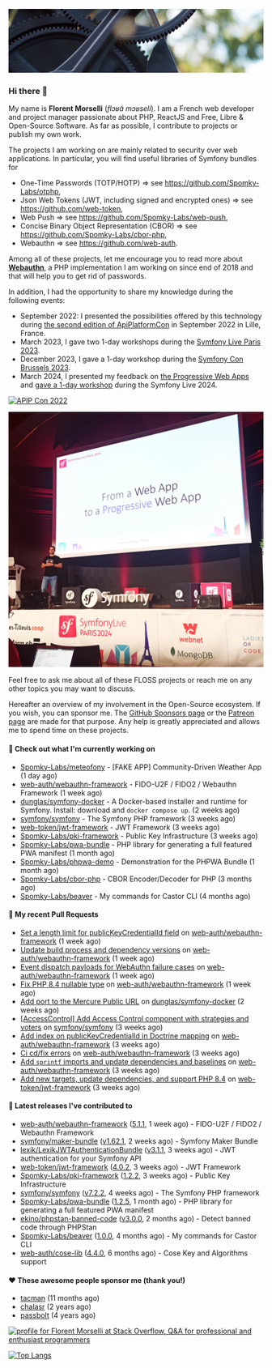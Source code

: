 ![Cover image](1.webp)

### Hi there 👋

My name is **Florent Morselli** (*flɔʁɑ̃ mɔʁseli*). I am a French web developer and project manager passionate about PHP, ReactJS and Free, Libre & Open-Source Software.
As far as possible, I contribute to projects or publish my own work.

The projects I am working on are mainly related to security over web applications. In particular, you will find useful libraries of Symfony bundles for
* One-Time Passwords (TOTP/HOTP) => see https://github.com/Spomky-Labs/otphp,
* Json Web Tokens (JWT, including signed and encrypted ones) => see https://github.com/web-token,
* Web Push => see https://github.com/Spomky-Labs/web-push,
* Concise Binary Object Representation (CBOR) => see https://github.com/Spomky-Labs/cbor-php,
* Webauthn => see https://github.com/web-auth.

Among all of these projects, let me encourage you to read more about [**Webauthn**](https://github.com/web-auth), a PHP implementation I am working on since end of 2018 and that will help you to get rid of passwords.

In addition, I had the opportunity to share my knowledge during the following events:

* September 2022: I presented the possibilities offered by this technology during [the second edition of ApiPlatformCon](https://youtu.be/Y2_0omg1CFk) in September 2022 in Lille, France.
* March 2023, I gave two 1-day workshops during the [Symfony Live Paris 2023](https://live.symfony.com/2023-paris/workshop/maximiser-la-securite-de-vos-applications-avec-le-bundle-security).
* December 2023, I gave a 1-day workshop during the [Symfony Con Brussels 2023](https://live.symfony.com/2023-brussels-con/workshop/road-to-safer-applications).
* March 2024, I presented my feedback on [the Progressive Web Apps](https://live.symfony.com/2024-paris/schedule/de-web-app-a-progressive-web-app) and [gave a 1-day workshop](https://live.symfony.com/2024-paris/workshop#securite-amelioree-et-webauthn-avec-symfony-2) during the Symfony Live 2024.

[![APIP Con 2022](https://user-images.githubusercontent.com/1091072/191684778-b9e26104-038d-45c2-a1b3-287233d15ecc.jpg)](https://api-platform.com/con/2022/conferences/webauthn-se-debarrasser-des-mots-de-passe-definitivement/)

[![Symfony Live 2024](Symfony%20Live%202024.png)](https://symfony.com/blog/symfonylive-paris-2024-from-web-app-to-progressive-web-app)


Feel free to ask me about all of these FLOSS projects or reach me on any other topics you may want to discuss.

Hereafter an overview of my involvement in the Open-Source ecosystem.
If you wish, you can sponsor me. The [GitHub Sponsors page](https://github.com/sponsors/Spomky/) or the [Patreon page](https://www.patreon.com/FlorentMorselli) are made for that purpose. Any help is greatly appreciated and allows me to spend time on these projects.

#### 👷 Check out what I'm currently working on

- [Spomky-Labs/meteofony](https://github.com/Spomky-Labs/meteofony) - [FAKE APP] Community-Driven Weather App (1 day ago)
- [web-auth/webauthn-framework](https://github.com/web-auth/webauthn-framework) - FIDO-U2F / FIDO2 / Webauthn Framework (1 week ago)
- [dunglas/symfony-docker](https://github.com/dunglas/symfony-docker) - A Docker-based installer and runtime for Symfony. Install: download and `docker compose up`. (2 weeks ago)
- [symfony/symfony](https://github.com/symfony/symfony) - The Symfony PHP framework (3 weeks ago)
- [web-token/jwt-framework](https://github.com/web-token/jwt-framework) - JWT Framework (3 weeks ago)
- [Spomky-Labs/pki-framework](https://github.com/Spomky-Labs/pki-framework) - Public Key Infrastructure (3 weeks ago)
- [Spomky-Labs/pwa-bundle](https://github.com/Spomky-Labs/pwa-bundle) - PHP library for generating a full featured PWA manifest (1 month ago)
- [Spomky-Labs/phpwa-demo](https://github.com/Spomky-Labs/phpwa-demo) - Demonstration for the PHPWA Bundle (1 month ago)
- [Spomky-Labs/cbor-php](https://github.com/Spomky-Labs/cbor-php) - CBOR Encoder/Decoder for PHP (3 months ago)
- [Spomky-Labs/beaver](https://github.com/Spomky-Labs/beaver) - My commands for Castor CLI (4 months ago)

#### 🔨 My recent Pull Requests

- [Set a length limit for publicKeyCredentialId field](https://github.com/web-auth/webauthn-framework/pull/678) on [web-auth/webauthn-framework](https://github.com/web-auth/webauthn-framework) (1 week ago)
- [Update build process and dependency versions](https://github.com/web-auth/webauthn-framework/pull/677) on [web-auth/webauthn-framework](https://github.com/web-auth/webauthn-framework) (1 week ago)
- [Event dispatch payloads for WebAuthn failure cases](https://github.com/web-auth/webauthn-framework/pull/675) on [web-auth/webauthn-framework](https://github.com/web-auth/webauthn-framework) (1 week ago)
- [Fix PHP 8.4 nullable type](https://github.com/web-auth/webauthn-framework/pull/674) on [web-auth/webauthn-framework](https://github.com/web-auth/webauthn-framework) (1 week ago)
- [Add port to the Mercure Public URL](https://github.com/dunglas/symfony-docker/pull/716) on [dunglas/symfony-docker](https://github.com/dunglas/symfony-docker) (2 weeks ago)
- [[AccessControl] Add Access Control component with strategies and voters](https://github.com/symfony/symfony/pull/59439) on [symfony/symfony](https://github.com/symfony/symfony) (3 weeks ago)
- [Add index on publicKeyCredentialId in Doctrine mapping](https://github.com/web-auth/webauthn-framework/pull/670) on [web-auth/webauthn-framework](https://github.com/web-auth/webauthn-framework) (3 weeks ago)
- [Ci cd/fix errors](https://github.com/web-auth/webauthn-framework/pull/669) on [web-auth/webauthn-framework](https://github.com/web-auth/webauthn-framework) (3 weeks ago)
- [Add `sprintf` imports and update dependencies and baselines](https://github.com/web-auth/webauthn-framework/pull/668) on [web-auth/webauthn-framework](https://github.com/web-auth/webauthn-framework) (3 weeks ago)
- [Add new targets, update dependencies, and support PHP 8.4](https://github.com/web-token/jwt-framework/pull/599) on [web-token/jwt-framework](https://github.com/web-token/jwt-framework) (3 weeks ago)

#### 🔭 Latest releases I've contributed to

- [web-auth/webauthn-framework](https://github.com/web-auth/webauthn-framework) ([5.1.1](https://github.com/web-auth/webauthn-framework/releases/tag/5.1.1), 1 week ago) - FIDO-U2F / FIDO2 / Webauthn Framework
- [symfony/maker-bundle](https://github.com/symfony/maker-bundle) ([v1.62.1](https://github.com/symfony/maker-bundle/releases/tag/v1.62.1), 2 weeks ago) - Symfony Maker Bundle
- [lexik/LexikJWTAuthenticationBundle](https://github.com/lexik/LexikJWTAuthenticationBundle) ([v3.1.1](https://github.com/lexik/LexikJWTAuthenticationBundle/releases/tag/v3.1.1), 3 weeks ago) - JWT authentication for your Symfony API
- [web-token/jwt-framework](https://github.com/web-token/jwt-framework) ([4.0.2](https://github.com/web-token/jwt-framework/releases/tag/4.0.2), 3 weeks ago) - JWT Framework
- [Spomky-Labs/pki-framework](https://github.com/Spomky-Labs/pki-framework) ([1.2.2](https://github.com/Spomky-Labs/pki-framework/releases/tag/1.2.2), 3 weeks ago) - Public Key Infrastructure
- [symfony/symfony](https://github.com/symfony/symfony) ([v7.2.2](https://github.com/symfony/symfony/releases/tag/v7.2.2), 4 weeks ago) - The Symfony PHP framework
- [Spomky-Labs/pwa-bundle](https://github.com/Spomky-Labs/pwa-bundle) ([1.2.5](https://github.com/Spomky-Labs/pwa-bundle/releases/tag/1.2.5), 1 month ago) - PHP library for generating a full featured PWA manifest
- [ekino/phpstan-banned-code](https://github.com/ekino/phpstan-banned-code) ([v3.0.0](https://github.com/ekino/phpstan-banned-code/releases/tag/v3.0.0), 2 months ago) - Detect banned code through PHPStan
- [Spomky-Labs/beaver](https://github.com/Spomky-Labs/beaver) ([1.0.0](https://github.com/Spomky-Labs/beaver/releases/tag/1.0.0), 4 months ago) - My commands for Castor CLI
- [web-auth/cose-lib](https://github.com/web-auth/cose-lib) ([4.4.0](https://github.com/web-auth/cose-lib/releases/tag/4.4.0), 6 months ago) - Cose Key and Algorithms support

#### ❤️ These awesome people sponsor me (thank you!)

- [tacman](https://github.com/tacman) (11 months ago)
- [chalasr](https://github.com/chalasr) (2 years ago)
- [passbolt](https://github.com/passbolt) (4 years ago)

<a href="https://stackoverflow.com/users/2157818/florent-morselli"><img src="https://stackoverflow.com/users/flair/2157818.png" width="208" height="58" alt="profile for Florent Morselli at Stack Overflow, Q&amp;A for professional and enthusiast programmers" title="profile for Florent Morselli at Stack Overflow, Q&amp;A for professional and enthusiast programmers"></a>

[![Top Langs](https://wakatime.com/share/@Spomky/aa41d408-c524-4a5f-936d-0b9446698abd.svg)](https://wakatime.com/@Spomky)
